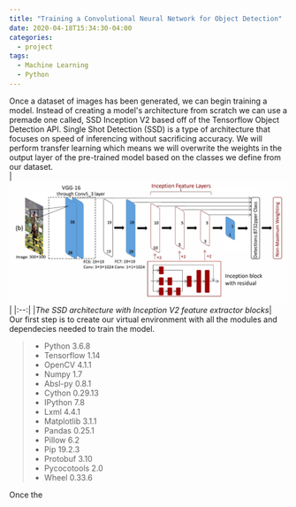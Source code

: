 ```yaml
---
title: "Training a Convolutional Neural Network for Object Detection"
date: 2020-04-18T15:34:30-04:00
categories:
  - project
tags:
  - Machine Learning
  - Python
---
```


Once a dataset of images has been generated, we can begin training a model. Instead of creating a model's architecture from scratch we can use a premade one called, SSD Inception V2 based off of the Tensorflow Object Detection API. Single Shot Detection (SSD) is a type of architecture that focuses on speed of inferencing without sacrificing accuracy. We will perform transfer learning which means we will overwrite the weights in the output layer of the pre-trained model based on the classes we define from our dataset.
<br />
|![image](/assets/images/ssdlayers.jpg)|
|:--:|
|*The SSD architecture with Inception V2 feature extractor blocks*|
<br />
Our first step is to create our virtual environment with all the modules and dependecies needed to train the model. 

> - Python 3.6.8
> - Tensorflow 1.14
> - OpenCV 4.1.1
> - Numpy 1.7
> - Absl-py 0.8.1
> - Cython 0.29.13
> - IPython 7.8
> - Lxml 4.4.1
> - Matplotlib 3.1.1
> - Pandas 0.25.1
> - Pillow 6.2
> - Pip 19.2.3
> - Protobuf 3.10
> - Pycocotools 2.0
> - Wheel 0.33.6

Once the 

